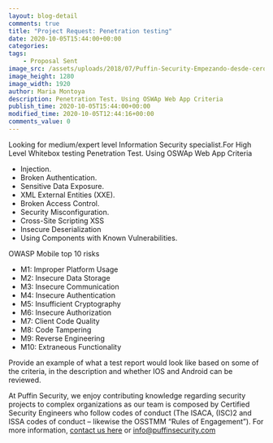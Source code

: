 ```yaml
---
layout: blog-detail
comments: true 
title: "Project Request: Penetration testing"
date: 2020-10-05T15:44:00+00:00
categories:
tags:
    - Proposal Sent
image_src: /assets/uploads/2018/07/Puffin-Security-Empezando-desde-cero-exploiting-ciberseguridad.jpg
image_height: 1280
image_width: 1920
author: Maria Montoya
description: Penetration Test. Using OSWAp Web App Criteria
publish_time: 2020-10-05T15:44:00+00:00
modified_time: 2020-10-05T12:44:16+00:00
comments_value: 0
---
```

Looking for medium/expert level Information Security specialist.For High Level Whitebox testing Penetration Test. Using OSWAp Web App Criteria

* Injection.
* Broken Authentication.
* Sensitive Data Exposure.
* XML External Entities (XXE).
* Broken Access Control.
* Security Misconfiguration.
* Cross-Site Scripting XSS
* Insecure Deserialization
* Using Components with Known Vulnerabilities.

OWASP Mobile top 10 risks
* M1: Improper Platform Usage
* M2: Insecure Data Storage
* M3: Insecure Communication
* M4: Insecure Authentication
* M5: Insufficient Cryptography
* M6: Insecure Authorization
* M7: Client Code Quality
* M8: Code Tampering
* M9: Reverse Engineering
* M10: Extraneous Functionality

Provide an example of what a test report would look like based on some of the criteria, in the description and whether IOS and Android can be reviewed.

At Puffin Security, we enjoy contributing knowledge regarding security projects to complex organizations as our team is composed by Certified Security Engineers who follow codes of conduct (The ISACA, (ISC)2 and ISSA codes of conduct – likewise the OSSTMM “Rules of Engagement”). For more information, [contact us here](https://www.puffinsecurity.com/contact-us) or <info@puffinsecurity.com>  


